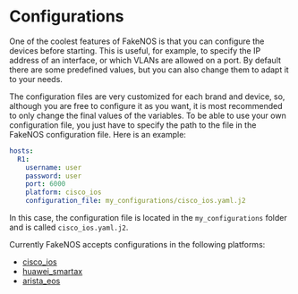 # Configurations
One of the coolest features of FakeNOS is that you can configure the devices before starting. This is useful, for example, to specify the IP address of an interface, or which VLANs are allowed on a port. By default there are some predefined values, but you can also change them to adapt it to your needs.

The configuration files are very customized for each brand and device, so, although you are free to configure it as you want, it is most recommended to only change the final values of the variables. To be able to use your own configuration file, you just have to specify the path to the file in the FakeNOS configuration file. Here is an example:

```yaml
hosts:
  R1:
    username: user
    password: user
    port: 6000
    platform: cisco_ios
    configuration_file: my_configurations/cisco_ios.yaml.j2
```

In this case, the configuration file is located in the `my_configurations` folder and is called `cisco_ios.yaml.j2`.

Currently FakeNOS accepts configurations in the following platforms:

- [cisco_ios](https://github.com/fakenos/fakenos/tree/master/fakenos/plugins/nos/platforms_py/configurations/cisco_ios.yaml.j2)
- [huawei_smartax](https://github.com/fakenos/fakenos/tree/master/fakenos/plugins/nos/platforms_py/configurations/huawei_smartax.yaml.j2) 
- [arista_eos](https://github.com/fakenos/fakenos/tree/master/fakenos/plugins/nos/platforms_py/configurations/arista_eos.yaml.j2)